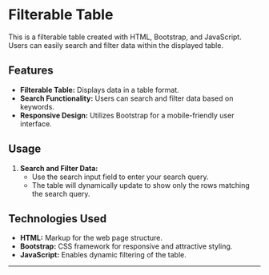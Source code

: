 # Filterable Table

This is a filterable table created with HTML, Bootstrap, and JavaScript. Users can easily search and filter data within the displayed table.

## Features

- **Filterable Table:** Displays data in a table format.
- **Search Functionality:** Users can search and filter data based on keywords.
- **Responsive Design:** Utilizes Bootstrap for a mobile-friendly user interface.

## Usage

1. **Search and Filter Data:**
   - Use the search input field to enter your search query.
   - The table will dynamically update to show only the rows matching the search query.

## Technologies Used

- **HTML:** Markup for the web page structure.
- **Bootstrap:** CSS framework for responsive and attractive styling.
- **JavaScript:** Enables dynamic filtering of the table.

---
